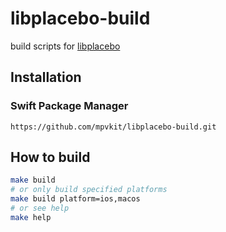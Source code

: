 # libplacebo-build

build scripts for [libplacebo](https://github.com/haasn/libplacebo)

## Installation

### Swift Package Manager

```
https://github.com/mpvkit/libplacebo-build.git
```

## How to build

```bash
make build
# or only build specified platforms
make build platform=ios,macos
# or see help
make help
```

